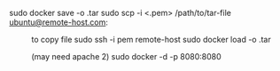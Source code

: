 sudo docker save -o <tar-name>.tar <image-name>
sudo scp -i <.pem> /path/to/tar-file ubuntu@remote-host.com:<dir> to copy file
sudo ssh -i pem remote-host
sudo docker load -o <tar-name>.tar

(may need apache 2)
sudo docker -d -p 8080:8080 <image-name> 